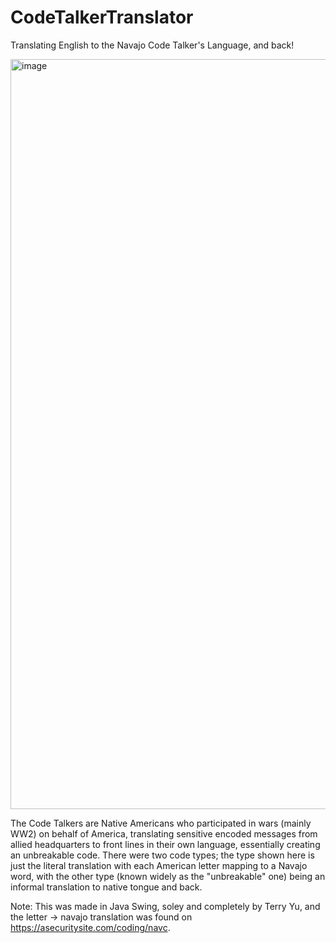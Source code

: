 # CodeTalkerTranslator
Translating English to the Navajo Code Talker's Language, and back!

<img width="1200" alt="image" src="https://user-images.githubusercontent.com/67577623/113618811-07879780-960d-11eb-85bd-375df59414f5.png">

The Code Talkers are Native Americans who participated in wars (mainly WW2) on behalf of America, translating sensitive encoded messages from allied headquarters to front lines in their own language, essentially creating an unbreakable code. There were two code types; the type shown here is just the literal translation with each American letter mapping to a Navajo word, with the other type (known widely as the "unbreakable" one) being an informal translation to native tongue and back.

Note: This was made in Java Swing, soley and completely by Terry Yu, and the letter -> navajo translation was found on https://asecuritysite.com/coding/navc.

